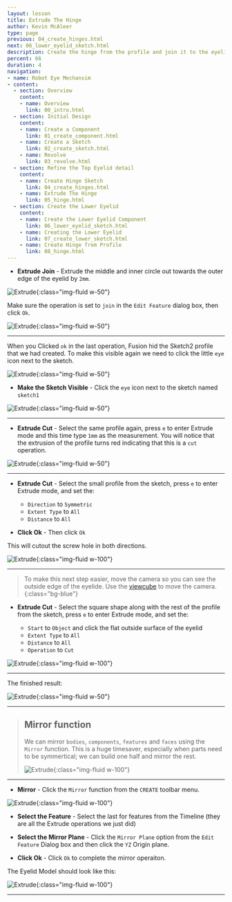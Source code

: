 ```yaml
---
layout: lesson
title: Extrude The Hinge
author: Kevin McAleer
type: page
previous: 04_create_hinges.html
next: 06_lower_eyelid_sketch.html
description: Create the hinge from the profile and join it to the eyelid
percent: 66
duration: 4
navigation:
- name: Robot Eye Mechansim
- content:
  - section: Overview
    content:
    - name: Overview
      link: 00_intro.html
  - section: Initial Design
    content:
    - name: Create a Component
      link: 01_create_component.html
    - name: Create a Sketch
      link: 02_create_sketch.html
    - name: Revolve
      link: 03_revolve.html
  - section: Refine the Top Eyelid detail
    content:
    - name: Create Hinge Sketch
      link: 04_create_hinges.html
    - name: Extrude The Hinge
      link: 05_hinge.html
  - section: Create the Lower Eyelid
    content:
    - name: Create the Lower Eyelid Component
      link: 06_lower_eyelid_sketch.html
    - name: Creating the Lower Eyelid
      link: 07_create_lower_sketch.html
    - name: Create Hinge from Profile
      link: 08_hinge.html
---
```



* **Extrude Join** - Extrude the middle and inner circle out towards the outer edge of the eyelid by `2mm`.

![Extrude](assets/eye31.jpg){:class="img-fluid w-50"}

Make sure the operation is set to `join` in the `Edit Feature` dialog box, then click `Ok`.

![Extrude](assets/eye32.jpg){:class="img-fluid w-50"}

---

When you Clicked `ok` in the last operation, Fusion hid the Sketch2 profile that we had created. To make this visible again we need to click the little `eye` icon next to the sketch.

![Extrude](assets/eye33.jpg){:class="img-fluid w-50"}

* **Make the Sketch Visible** - Click the `eye` icon next to the sketch named `sketch1`

![Extrude](assets/eye34.jpg){:class="img-fluid w-50"}

---

* **Extrude Cut** - Select the same profile again, press `e` to enter Extrude mode and this time type `1mm` as the measurement. You will notice that the extrusion of the profile turns red indicating that this is a `cut` operation.

![Extrude](assets/eye35.jpg){:class="img-fluid w-50"}

---

* **Extrude Cut** - Select the small profile from the sketch, press `e` to enter Extrude mode, and set the:

  * `Direction` to `Symmetric`
  * `Extent Type` to `All`
  * `Distance` to `All`

* **Click Ok** - Then click `Ok`

This will cutout the screw hole in both directions.

![Extrude](assets/eye36.jpg){:class="img-fluid w-100"}

---

> To make this next step easier, move the camera so you can see the outside edge of the eyelide. Use the [viewcube](04_create_hinges#the-viewcube) to move the camera.
{:class="bg-blue"}

* **Extrude Cut** - Select the square shape along with the rest of the profile from the sketch, press `e` to enter Extrude mode, and set the:

  * `Start` to `Object` and click the flat outside surface of the eyelid
  * `Extent Type` to `All`
  * `Distance` to `All`
  * `Operation` to `Cut`

![Extrude](assets/eye37.jpg){:class="img-fluid w-100"}

---

The finished result:

![Extrude](assets/eye38.jpg){:class="img-fluid w-50"}

---

> ## Mirror function
>
> We can mirror `bodies`, `components`, `features` and `faces` using the `Mirror` function. This is a huge timesaver, especially when parts need to be symmertical; we can build one half and mirror the rest.
>
> ![Extrude](assets/eye39.jpg){:class="img-fluid w-100"}

---

* **Mirror** - Click the `Mirror` function from the `CREATE` toolbar menu.

![Extrude](assets/eye40.jpg){:class="img-fluid w-100"}

* **Select the Feature** - Select the last for features from the Timeline (they are all the Extrude operations we just did)

* **Select the Mirror Plane** - Click the `Mirror Plane` option from the `Edit Feature` Dialog box and then click the `YZ` Origin plane.

* **Click Ok** - Click `Ok` to complete the mirror operaiton.

The Eyelid Model should look like this:

![Extrude](assets/eye40.jpg){:class="img-fluid w-100"}

---
